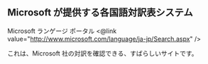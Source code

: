## Microsoft が提供する各国語対訳表システム

 Microsoft ランゲージ ポータル
  <@link value="http://www.microsoft.com/language/ja-jp/Search.aspx" />

これは、Microsoft 社の対訳を確認できる、すばらしいサイトです。

